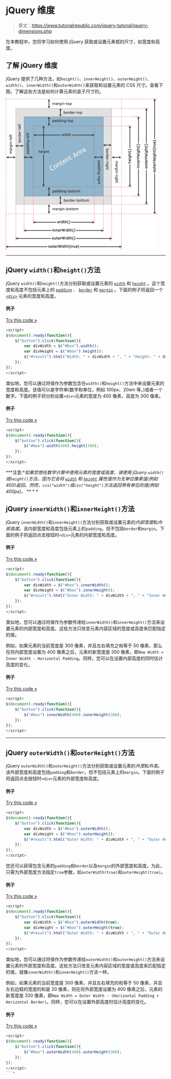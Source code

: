 # jQuery 维度

> 原文：<https://www.tutorialrepublic.com/jquery-tutorial/jquery-dimensions.php>

在本教程中，您将学习如何使用 jQuery 获取或设置元素框的尺寸，如宽度和高度。

## 了解 jQuery 维度

jQuery 提供了几种方法，如`height()`、`innerHeight()`、`outerHeight()`、`width()`、`innerWidth()`和`outerWidth()`来获取和设置元素的 CSS 尺寸。查看下图，了解这些方法是如何计算元素的盒子尺寸的。

![jQuery Dimensions](img/9f39106ab17e99321b820c6fc39b2d76.png)

* * *

## jQuery `width()`和`height()`方法

jQuery `width()`和`height()`方法分别获取或设置元素的 [`width`](../css-reference/css-width-property.php) 和 [`height`](../css-reference/css-height-property.php) 。这个宽度和高度不包括元素上的 [`padding`](../css-reference/css-padding-property.php) 、 [`border`](../css-reference/css-border-property.php) 和 [`margin`](../css-reference/css-margin-property.php) 。下面的例子将返回一个 [`<div>`](../html-reference/html-div-tag.php) 元素的宽度和高度。

#### 例子

[Try this code »](../codelab.php?topic=jquery&file=get-width-and-height-of-an-element "Try this code using online Editor")

```js
<script>
$(document).ready(function(){
    $("button").click(function(){
        var divWidth = $("#box").width();
        var divHeight = $("#box").height();
        $("#result").html("Width: " + divWidth + ", " + "Height: " + divHeight);
    });
});
</script>
```

类似地，您可以通过将值作为参数包含在`width()`和`height()`方法中来设置元素的宽度和高度。该值可以是字符串(数字和单位，例如 100px、20em 等。)或者一个数字。下面的例子将分别设置`<div>`元素的宽度为 400 像素，高度为 300 像素。

#### 例子

[Try this code »](../codelab.php?topic=jquery&file=set-width-and-height-of-an-element "Try this code using online Editor")

```js
<script>
$(document).ready(function(){
    $("button").click(function(){
        $("#box").width(400).height(300);
    });
});
</script>
```

 ***注意:**如果您想在数学计算中使用元素的宽度或高度，请使用 jQuery `width()`或`height()`方法，因为它会将 [`width`](../css-reference/css-width-property.php) 和 [`height`](../css-reference/css-height-property.php) 属性值作为无单位像素值(例如 400)返回。然而，`css("width")`或`css("height")`方法返回带有单位的值(例如 400px)。*  ** * *

## jQuery `innerWidth()`和`innerHeight()`方法

jQuery `innerWidth()`和`innerHeight()`方法分别获取或设置元素的*内部宽度*和*内部高度*。该内部宽度和高度包括元素上的`padding`，但不包括`border`和`margin`。下面的例子将返回点击按钮时`<div>`元素的内部宽度和高度。

#### 例子

[Try this code »](../codelab.php?topic=jquery&file=get-inner-width-and-height-of-an-element "Try this code using online Editor")

```js
<script>
$(document).ready(function(){
    $("button").click(function(){
        var divWidth = $("#box").innerWidth();
        var divHeight = $("#box").innerHeight();
        $("#result").html("Inner Width: " + divWidth + ", " + "Inner Height: " + divHeight);
    });
});
</script>
```

类似地，您可以通过将值作为参数传递给`innerWidth()`和`innerHeight()`方法来设置元素的内部宽度和高度。这些方法只改变元素内容区域的宽度或高度来匹配指定的值。

例如，如果元素的当前宽度是 300 像素，并且左右填充之和等于 50 像素，那么在将内部宽度设置为 400 像素之后，元素的新宽度是 350 像素，即`New Width = Inner Width - Horizontal Padding`。同样，您可以在设置内部高度的同时估计高度的变化。

#### 例子

[Try this code »](../codelab.php?topic=jquery&file=set-inner-width-and-height-of-an-element "Try this code using online Editor")

```js
<script>
$(document).ready(function(){
    $("button").click(function(){
        $("#box").innerWidth(400).innerHeight(300);
    });
});
</script>
```

* * *

## jQuery `outerWidth()`和`outerHeight()`方法

jQuery `outerWidth()`和`outerHeight()`方法分别获取或设置元素的*外宽*和*外高*。该外部宽度和高度包括`padding`和`border`，但不包括元素上的`margin`。下面的例子将返回点击按钮时`<div>`元素的外部宽度和高度。

#### 例子

[Try this code »](../codelab.php?topic=jquery&file=get-outer-width-and-height-of-an-element "Try this code using online Editor")

```js
<script>
$(document).ready(function(){
    $("button").click(function(){
        var divWidth = $("#box").outerWidth();
        var divHeight = $("#box").outerHeight();
        $("#result").html("Outer Width: " + divWidth + ", " + "Outer Height: " + divHeight);
    });
});
</script>
```

您还可以获得包含元素的`padding`和`border`以及`margin`的外部宽度和高度。为此，只需为外部宽度方法指定`true`参数，如`outerWidth(true)`和`outerHeight(true)`。

#### 例子

[Try this code »](../codelab.php?topic=jquery&file=get-outer-width-and-height-of-an-element-including-margin "Try this code using online Editor")

```js
<script>
$(document).ready(function(){
    $("button").click(function(){
        var divWidth = $("#box").outerWidth(true);
        var divHeight = $("#box").outerHeight(true);
        $("#result").html("Outer Width: " + divWidth + ", " + "Outer Height: " + divHeight);
    });
});
</script>
```

类似地，您可以通过将值作为参数传递给`outerWidth()`和`outerHeight()`方法来设置元素的外部宽度和高度。这些方法只改变元素内容区域的宽度或高度来匹配指定的值，就像`innerWidth()`和`innerHeight()`方法一样。

例如，如果元素的当前宽度是 300 像素，并且左右填充的和等于 50 像素，并且左右边框的宽度的和是 20 像素，则在将外部宽度设置为 400 像素之后，元素的新宽度是 330 像素，即`New Width = Outer Width - (Horizontal Padding + Horizontal Border)`。同样，您可以在设置外部高度时估计高度的变化。

#### 例子

[Try this code »](../codelab.php?topic=jquery&file=set-outer-width-and-height-of-an-element "Try this code using online Editor")

```js
<script>
$(document).ready(function(){
    $("button").click(function(){
        $("#box").outerWidth(400).outerHeight(300);
    });
});
</script>
```*